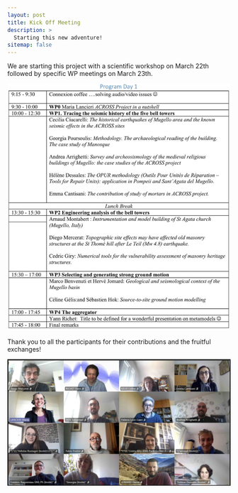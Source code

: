 ```yaml
---
layout: post
title: Kick Off Meeting
description: >
  Starting this new adventure!
sitemap: false
---
```


We are starting this project with a scientific workshop on March 22th followed by specific WP meetings on March 23th.

![program](/assets/img/news/kickoff_program.jpg)

Thank you to all the participants for their contributions and the fruitful exchanges!

![picture](/assets/img/news/kickoff.jpg)





